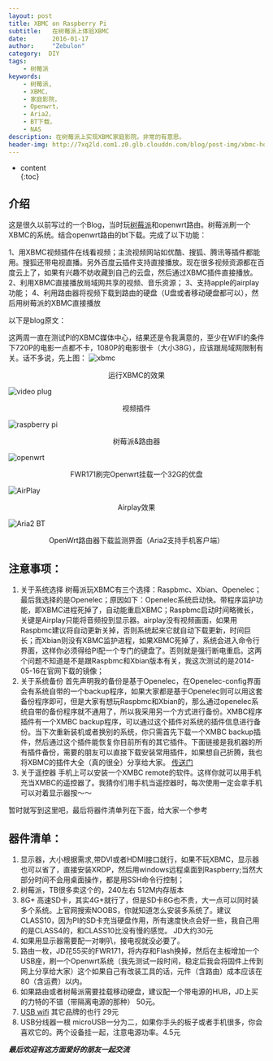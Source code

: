 ```yaml
---
layout: post
title: XBMC on Raspberry Pi 
subtitle:   在树莓派上体验XBMC
date:       2016-01-17
author:     "Zebulon"
category:  DIY
tags:
    - 树莓派
keywords:
    - 树莓派,
    - XBMC，
    - 家庭影院，
    - Openwrt，
    - Aria2，
    - BT下载，
    - NAS
description: 在树莓派上实现XBMC家庭影院。非常的有意思。
header-img: http://7xq2ld.com1.z0.glb.clouddn.com/blog/post-img/xbmc-home.png
---
```

* content  
{:toc} 

## 介绍

这是很久以前写过的一个Blog，当时玩[树莓派](https://www.raspberrypi.org/)和openwrt路由。树莓派刷一个XBMC的系统。结合openwrt路由的bt下载。完成了以下功能：

1、用XBMC视频插件在线看视频；主流视频网站如优酷、搜狐、腾讯等插件都能用。搜狐还带电视直播。另外百度云插件支持直接播放。现在很多视频资源都在百度云上了，如果有兴趣不妨收藏到自己的云盘，然后通过XBMC插件直接播放。
2、利用XBMC直接播放局域网共享的视频、音乐资源；
3、支持apple的airplay功能；
4、利用路由器将视频下载到路由的硬盘（U盘或者移动硬盘都可以），然后用树莓派的XBMC直接播放

以下是blog原文：

这两周一直在测试PI的XBMC媒体中心，结果还是令我满意的，至少在WIFI的条件下720P的电影一点都不卡，1080P的电影很卡（大小38G），应该跟局域网限制有关。话不多说，先上图：
![xbmc](http://7xq2ld.com1.z0.glb.clouddn.com/blog/post-img/xbmc.png)
<center >运行XBMC的效果</center >

![video plug](http://7xq2ld.com1.z0.glb.clouddn.com/blog/post-img/video-plug.png)
<center >视频插件</center >

![raspberry pi](http://7xq2ld.com1.z0.glb.clouddn.com/blog/post-img/rasberry-pi.png)
<center >树莓派&路由器</center >

![openwrt](http://7xq2ld.com1.z0.glb.clouddn.com/blog/post-img/openwrt-router.png)
<center >FWR171刷完Openwrt挂载一个32G的优盘</center >

![AirPlay](http://7xq2ld.com1.z0.glb.clouddn.com/blog/post-img/airplay.png)
<center >Airplay效果</center >

![Aria2 BT](http://7xq2ld.com1.z0.glb.clouddn.com/blog/post-img/bt.png)
<center >OpenWrt路由器下载监测界面（Aria2支持手机客户端）</center >

## 注意事项：

1. 关于系统选择
树莓派玩XBMC有三个选择：Raspbmc、Xbian、Openelec；最后我选择的是Openelec；原因如下：Openelec系统启动快。带程序监护功能，即XBMC进程死掉了，自动能重启XBMC；Raspbmc启动时间略微长，关键是Airplay只能将音频投到显示器。airplay没有视频画面，如果用Raspbmc建议将自动更新关掉，否则系统起来它就自动下载更新，时间巨长；而Xbian则没有XBMC监护进程，如果XBMC死掉了，系统会进入命令行界面，这样你必须得给PI配一个专门的键盘了。否则就是强行断电重启。这两个问题不知道是不是跟Raspbmc和Xbian版本有关，我这次测试的是2014-05-16在官网下载的镜像；
2. 关于系统备份
首先声明我的备份是基于Openelec，在Openelec-config界面会有系统自带的一个backup程序，如果大家都是基于Openelec则可以用这套备份程序即可，但是大家有想玩Raspbmc和Xbian的，那么通过openelec系统自带的备份程序就不通用了，所以我采用另一个方式进行备份。XMBC程序插件有一个XMBC backup程序，可以通过这个插件对系统的插件信息进行备份。当下次重新装机或者换别的系统，你只需首先下载一个XMBC backup插件，然后通过这个插件能恢复你目前所有的其它插件。下面链接是我机器的所有插件备份，需要的朋友可以直接下载安装常用插件，如果想自己折腾，我也将XBMC的插件大全（真的很全）分享给大家。
[传送门](http://pan.baidu.com/s/1qXtC4k0)
3. 关于遥控器
手机上可以安装一个XMBC remote的软件。这样你就可以用手机充当XMBC的遥控器了。我猜你们用手机当遥控器时，每次使用一定会拿手机可以对着显示器按～～

暂时就写到这里吧，最后将器件清单列在下面，给大家一个参考

## 器件清单：

1. 显示器，大小根据需求,带DVI或者HDMI接口就行，如果不玩XBMC，显示器也可以省了，直接安装XRDP，然后用windows远程桌面到Raspberry;当然大部分时间不会用桌面操作，都是用SSH命令行控制；
2. 树莓派，TB很多卖这个的，240左右  512M内存版本  
3. 8G+  高速SD卡，其实4G+就行了，但是SD卡8G也不贵，大一点可以同时装多个系统。上官网搜索NOOBS，你就知道怎么安装多系统了。建议CLASS10，因为PI的SD卡充当硬盘作用，所有速度快点会好一些，我自己用的是CLASS4的，和CLASS10比没有慢的感觉。 JD大约30元
4. 如果用显示器需要配一对喇叭，接电视就没必要了。
5. 路由一枚，JD花55买的FWR171，将内存和Flash换掉，然后在主板增加一个USB座，刷一个Openwrt系统（我先测试一段时间，稳定后我会将固件上传到网上分享给大家）这个如果自己有改装工具的话，元件（含路由）成本应该在80（含运费）以内。
6. 如果路由或者树莓派需要挂载移动硬盘，建议配一个带电源的HUB，JD上买的力特的不错（带隔离电源的那种） 50元。
7. [USB wifi](http://item.jd.com/509932.html )    其它品牌的也行   29元
8. USB分线器一根   microUSB一分为二，如果你手头的板子或者手机很多，你会喜欢它的。两个设备挂一起，注意电源功率。4.5元

***最后欢迎有这方面爱好的朋友一起交流***
